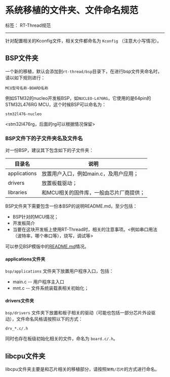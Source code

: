 # 系统移植的文件夹、文件命名规范

标签： RT-Thread规范

---

针对配置相关的Kconfig文件，相关文件都命名为 `Kconfig` （注意大小写情况）。

## BSP文件夹

一个新的移植，默认会添加到`rt-thread/bsp`目录下，在进行bsp文件夹命名时，请以如下规则进行：

    MCU型号名称-BOARD名称

例如STM32的nucleo开发板BSP，如`NUCLEO-L476RG`，它使用的是64pin的STM32L476RG MCU，这个时候BSP可以命名为：

`stm32l476-nucleo`

<stm32l476rg，后面的rg可以根据情况保留>

### BSP文件下的子文件夹名及文件名

对一份BSP，建议其下包含如下的子文件夹：

| 目录名 | 说明 |
| ------ | ---- |
| applications | 放置用户入口，例如main.c，及用户应用；|
| drivers | 放置板载驱动；|
| libraries | 和MCU相关的固件库，一般由芯片厂商提供；|

BSP文件夹下需要包含一份本BSP的说明README.md，至少包括：

* BSP针对的MCU情况；
* 开发板简介
* 当要在这块开发板上使用RT-Thread时，相关的注意事项。<例如串口用法（波特率，哪个串口等），烧写，调试等>

可以参见BSP模版中的[README.md][1]情况。

#### applications文件夹

`bsp/applications` 文件夹下放置用户程序入口，包括：

* main.c -- 用户程序主入口
* mnt.c  -- 文件系统装载表相关初始化；

#### drivers文件夹

`bsp/drivers` 文件夹下放置和板子相关的驱动（可能也包括一部分芯片外设驱动），文件命名风格请按照以下的方式：

    drv_*.c/.h

同时也存在板级初始化相关的文件，命名为 `board.c/.h`。

## libcpu文件夹

libcpu文件夹主要是和芯片相关的移植部分，请按照`架构/芯片`的方式进行命名。

  [1]: bsp_skeleton/README.md
